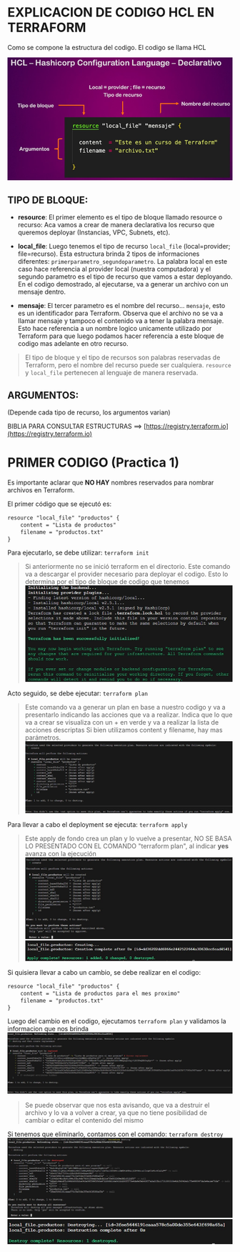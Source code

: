 # EXPLICACION DE CODIGO HCL EN TERRAFORM

Como se compone la estructura del codigo. El codigo se llama HCL

![Estructura](/MiPracticaTerraform/Teoria/capturas/HCL-Hashicorp-Configuration-Language-Declarative.jpg)

## TIPO DE BLOQUE:
- **resource**: El primer elemento es el tipo de bloque llamado resource o recurso: Aca vamos a crear de manera declarativa los recurso que queremos deployar (Instancias, VPC, Subnets, etc).

- **local_file**: Luego tenemos el tipo de recurso `local_file` (local=provider; file=recurso). Esta estructura brinda 2 tipos de informaciones diferentes: `primerparametro_segundoparametro`. La palabra local en este caso hace referencia al provider local (nuestra computadora) y el segundo parametro es el tipo de recurso que vamos a estar deployando. En el codigo demostrado, al ejecutarse, va a generar un archivo con un mensaje dentro.

- **mensaje**: El tercer parametro es el nombre del recurso... `mensaje`, esto es un identificador para Terraform. Observa que el archivo no se va a llamar mensaje y tampoco el contenido va a tener la palabra mensaje. Esto hace referencia a un nombre logico unicamente utilizado por Terraform para que luego podamos hacer referencia a este bloque de codigo mas adelante en otro recurso.

> El tipo de bloque y el tipo de recursos son palabras reservadas de Terraform, pero el nombre del recurso puede ser cualquiera. `resource` y `local_file` pertenecen al lenguaje de manera reservada.

## ARGUMENTOS:
(Depende cada tipo de recurso, los argumentos varian)

 BIBLIA PARA CONSULTAR ESTRUCTURAS ==> [https://registry.terraform.io](https://registry.terraform.io)

 # PRIMER CODIGO (Practica 1)

Es importante aclarar que **NO HAY** nombres reservados para nombrar archivos en Terraform.

El primer código que se ejecutó es:

```hcl
resource "local_file" "productos" {
    content = "Lista de productos"
    filename = "productos.txt"
}
```

Para ejecutarlo, se debe utilizar: 
`terraform init` 
>Si anteriormente no se inició terraform en el directorio. Este comando va a descargar el provider necesario para deployar el codigo. Esto lo determina por el tipo de bloque de codigo que tenemos
![terraforminit](/MiPracticaTerraform/Practica1/Capturas/init.jpg)


Acto seguido, se debe ejecutar:
`terraform plan`
>Este comando va a generar un plan en base a nuestro codigo y va a presentarlo indicando las acciones que va a realizar.
>Indica que lo que va a crear se visualiza con un + en verde y va a realizar la lista de acciones descriptas
>Si bien utilizamos content y filename, hay mas parámetros. 
![terraformplan](/MiPracticaTerraform/Practica1/Capturas/plan.jpg)

Para llevar a cabo el deployment se ejecuta:
`terraform apply`
>Este apply de fondo crea un plan y lo vuelve a presentar, NO SE BASA LO PRESENTADO CON EL COMANDO "terraform plan", al indicar **yes** avanza con la ejecución
![terraformapply](/MiPracticaTerraform/Practica1/Capturas/apply.jpg)
![terraformapplyok](/MiPracticaTerraform/Practica1/Capturas/apply-complete.jpg)

Si quisiera llevar a cabo un cambio, se debe realizar en el codigo:
```hcl
resource "local_file" "productos" {
    content = "Lista de productos para el mes proximo"
    filename = "productos.txt"
}
```

Luego del cambio en el codigo, ejecutamos `terraform plan` y validamos la informacion que nos brinda
![terraformplanchange](/MiPracticaTerraform/Practica1/Capturas/plan-change.jpg)
>Se puede observar que nos esta avisando, que va a destruir el archivo y lo va a volver a crear, ya que no tiene posibilidad de cambiar o editar el contenido del mismo

Si tenemos que eliminarlo, contamos con el comando:
`terraform destroy`
![terraformdestroy](/MiPracticaTerraform/Practica1/Capturas/destroy.jpg)
![terraformdestroyok](/MiPracticaTerraform/Practica1/Capturas/destroy-yes.jpg)